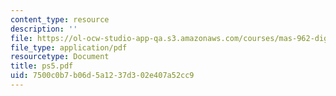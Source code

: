 ```yaml
---
content_type: resource
description: ''
file: https://ol-ocw-studio-app-qa.s3.amazonaws.com/courses/mas-962-digital-typography-fall-1997/7500c0b7b06d5a1237d302e407a52cc9_ps5.pdf
file_type: application/pdf
resourcetype: Document
title: ps5.pdf
uid: 7500c0b7-b06d-5a12-37d3-02e407a52cc9
---
```

